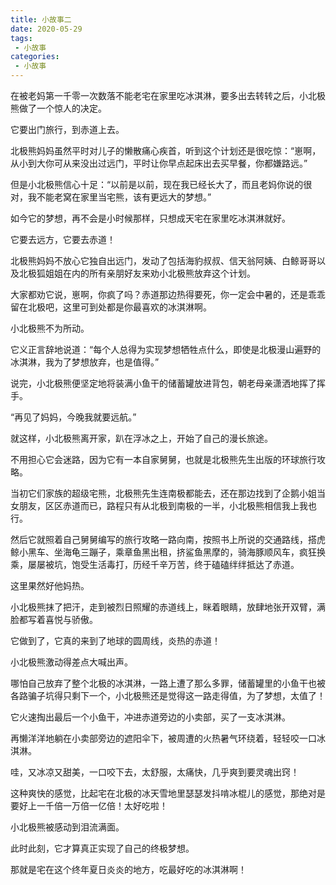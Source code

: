 ```yaml
---
title: 小故事二
date: 2020-05-29
tags:
 - 小故事
categories:
 - 小故事
---
```


在被老妈第一千零一次数落不能老宅在家里吃冰淇淋，要多出去转转之后，小北极熊做了一个惊人的决定。

 

它要出门旅行，到赤道上去。

 

北极熊妈妈虽然平时对儿子的懒散痛心疾首，听到这个计划还是很吃惊：“崽啊，从小到大你可从来没出过远门，平时让你早点起床出去买早餐，你都嫌路远。”

 

但是小北极熊信心十足：“以前是以前，现在我已经长大了，而且老妈你说的很对，我不能老窝在家里当宅熊，该有更远大的梦想。”

 

如今它的梦想，再不会是小时候那样，只想成天宅在家里吃冰淇淋就好。

 

它要去远方，它要去赤道！

 

北极熊妈妈不放心它独自出远门，发动了包括海豹叔叔、信天翁阿姨、白鲸哥哥以及北极狐姐姐在内的所有亲朋好友来劝小北极熊放弃这个计划。

 

大家都劝它说，崽啊，你疯了吗？赤道那边热得要死，你一定会中暑的，还是乖乖留在北极吧，这里可到处都是你最喜欢的冰淇淋啊。

 

小北极熊不为所动。

 

它义正言辞地说道：“每个人总得为实现梦想牺牲点什么，即使是北极漫山遍野的冰淇淋，我为了梦想放弃，也是值得。”

 

说完，小北极熊便坚定地将装满小鱼干的储蓄罐放进背包，朝老母亲潇洒地挥了挥手。

 

“再见了妈妈，今晚我就要远航。”

 

就这样，小北极熊离开家，趴在浮冰之上，开始了自己的漫长旅途。

 

不用担心它会迷路，因为它有一本自家舅舅，也就是北极熊先生出版的环球旅行攻略。

 

当初它们家族的超级宅熊，北极熊先生连南极都能去，还在那边找到了企鹅小姐当女朋友，区区赤道而已，路程只有从北极到南极的一半，小北极熊相信我上我也行。

 

然后它就照着自己舅舅编写的旅行攻略一路向南，按照书上所说的交通路线，搭虎鲸小黑车、坐海龟三蹦子，乘章鱼黑出租，挤鲨鱼黑摩的，骑海豚顺风车，疯狂换乘，屡屡被坑，饱受生活毒打，历经千辛万苦，终于磕磕绊绊抵达了赤道。

 

这里果然好他妈热。

 

小北极熊抹了把汗，走到被烈日照耀的赤道线上，眯着眼睛，放肆地张开双臂，满脸都写着喜悦与骄傲。

 

它做到了，它真的来到了地球的圆周线，炎热的赤道！

 

小北极熊激动得差点大喊出声。

 

哪怕自己放弃了整个北极的冰淇淋，一路上遭了那么多罪，储蓄罐里的小鱼干也被各路骗子坑得只剩下一个，小北极熊还是觉得这一路走得值，为了梦想，太值了！

 

它火速掏出最后一个小鱼干，冲进赤道旁边的小卖部，买了一支冰淇淋。

 

再懒洋洋地躺在小卖部旁边的遮阳伞下，被周遭的火热暑气环绕着，轻轻咬一口冰淇淋。

 

哇，又冰凉又甜美，一口咬下去，太舒服，太痛快，几乎爽到要灵魂出窍！

 

这种爽快的感觉，比起宅在北极的冰天雪地里瑟瑟发抖啃冰棍儿的感觉，那绝对是要好上一千倍一万倍一亿倍！太好吃啦！

 

小北极熊被感动到泪流满面。

 

此时此刻，它才算真正实现了自己的终极梦想。

 

那就是宅在这个终年夏日炎炎的地方，吃最好吃的冰淇淋啊！
